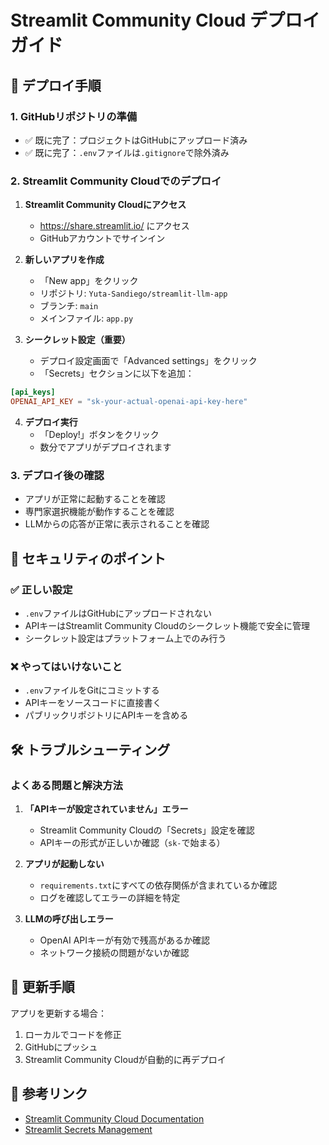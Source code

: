 # Streamlit Community Cloud デプロイガイド

## 🚀 デプロイ手順

### 1. GitHubリポジトリの準備
- ✅ 既に完了：プロジェクトはGitHubにアップロード済み
- ✅ 既に完了：`.env`ファイルは`.gitignore`で除外済み

### 2. Streamlit Community Cloudでのデプロイ

1. **Streamlit Community Cloudにアクセス**
   - https://share.streamlit.io/ にアクセス
   - GitHubアカウントでサインイン

2. **新しいアプリを作成**
   - 「New app」をクリック
   - リポジトリ: `Yuta-Sandiego/streamlit-llm-app`
   - ブランチ: `main`
   - メインファイル: `app.py`

3. **シークレット設定（重要）**
   - デプロイ設定画面で「Advanced settings」をクリック
   - 「Secrets」セクションに以下を追加：

```toml
[api_keys]
OPENAI_API_KEY = "sk-your-actual-openai-api-key-here"
```

4. **デプロイ実行**
   - 「Deploy!」ボタンをクリック
   - 数分でアプリがデプロイされます

### 3. デプロイ後の確認
- アプリが正常に起動することを確認
- 専門家選択機能が動作することを確認
- LLMからの応答が正常に表示されることを確認

## 🔐 セキュリティのポイント

### ✅ 正しい設定
- `.env`ファイルはGitHubにアップロードされない
- APIキーはStreamlit Community Cloudのシークレット機能で安全に管理
- シークレット設定はプラットフォーム上でのみ行う

### ❌ やってはいけないこと
- `.env`ファイルをGitにコミットする
- APIキーをソースコードに直接書く
- パブリックリポジトリにAPIキーを含める

## 🛠️ トラブルシューティング

### よくある問題と解決方法

1. **「APIキーが設定されていません」エラー**
   - Streamlit Community Cloudの「Secrets」設定を確認
   - APIキーの形式が正しいか確認（`sk-`で始まる）

2. **アプリが起動しない**
   - `requirements.txt`にすべての依存関係が含まれているか確認
   - ログを確認してエラーの詳細を特定

3. **LLMの呼び出しエラー**
   - OpenAI APIキーが有効で残高があるか確認
   - ネットワーク接続の問題がないか確認

## 📝 更新手順

アプリを更新する場合：
1. ローカルでコードを修正
2. GitHubにプッシュ
3. Streamlit Community Cloudが自動的に再デプロイ

## 🔗 参考リンク
- [Streamlit Community Cloud Documentation](https://docs.streamlit.io/streamlit-community-cloud)
- [Streamlit Secrets Management](https://docs.streamlit.io/streamlit-community-cloud/manage-your-app/secrets-management)